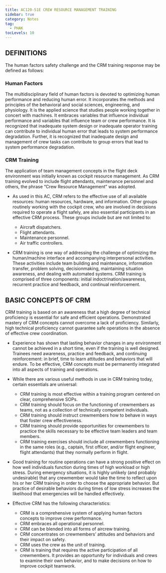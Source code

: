 ```yaml
---
title: AC120-51E CREW RESOURCE MANAGEMENT TRAINING
sidebar: true
category: Notes
tag:
  - PHAK
tocLevels: 10
---
```


## DEFINITIONS

The human factors safety challenge and the CRM training response may be defined as follows:

### Human Factors

The multidisciplinary field of human factors is devoted to optimizing human performance and reducing human error. It incorporates the methods and principles of the behavioral and social sciences, engineering, and physiology. It is the applied science that studies people working together in concert with machines. It embraces variables that influence individual performance and variables that influence team or crew performance. It is recognized that inadequate system design or inadequate operator training can contribute to individual human error that leads to system performance degradation. Further, it is recognized that inadequate design and management of crew tasks can contribute to group errors that lead to system performance degradation.

### CRM Training

The application of team management concepts in the flight deck environment was initially known as cockpit resource management. As CRM training evolved to include flight attendants, maintenance personnel and others, the phrase “Crew Resource Management” was adopted.

- As used in this AC, CRM refers to the effective use of all available resources: human resources, hardware, and information. Other groups routinely working with the cockpit crew, who are involved in decisions required to operate a flight safely, are also essential participants in an effective CRM process. These groups include but are not limited to:

  - Aircraft dispatchers.
  - Flight attendants.
  - Maintenance personnel.
  - Air traffic controllers.

- CRM training is one way of addressing the challenge of optimizing the human/machine interface and accompanying interpersonal activities. These activities include team building and maintenance, information transfer, problem solving, decisionmaking, maintaining situation awareness, and dealing with automated systems. CRM training is comprised of three components: initial indoctrination/awareness, recurrent practice and feedback, and continual reinforcement.

## BASIC CONCEPTS OF CRM

CRM training is based on an awareness that a high degree of technical proficiency is essential for safe and efficient operations. Demonstrated mastery of CRM concepts cannot overcome a lack of proficiency. Similarly, high technical proficiency cannot guarantee safe operations in the absence of effective crew coordination.

- Experience has shown that lasting behavior changes in any environment cannot be achieved in a short time, even if the training is well designed. Trainees need awareness, practice and feedback, and continuing reinforcement: in brief, time to learn attitudes and behaviors that will endure. To be effective, CRM concepts must be permanently integrated into all aspects of training and operations.

- While there are various useful methods in use in CRM training today, certain essentials are universal:

  - CRM training is most effective within a training program centered on clear, comprehensive SOPs.
  - CRM training should focus on the functioning of crewmembers as teams, not as a collection of technically competent individuals.
  - CRM training should instruct crewmembers how to behave in ways that foster crew effectiveness.
  - CRM training should provide opportunities for crewmembers to practice the skills necessary to be effective team leaders and team members.
  - CRM training exercises should include all crewmembers functioning in the same roles (e.g., captain, first officer, and/or flight engineer, flight attendants) that they normally perform in flight.

- Good training for routine operations can have a strong positive effect on how well individuals function during times of high workload or high stress. During emergency situations, it is highly unlikely (and probably undesirable) that any crewmember would take the time to reflect upon his or her CRM training in order to choose the appropriate behavior. But practice of desirable behaviors during times of low stress increases the likelihood that emergencies will be handled effectively.

- Effective CRM has the following characteristics:

  - CRM is a comprehensive system of applying human factors concepts to improve crew performance.
  - CRM embraces all operational personnel.
  - CRM can be blended into all forms of aircrew training.
  - CRM concentrates on crewmembers’ attitudes and behaviors and their impact on safety.
  - CRM uses the crew as the unit of training.
  - CRM is training that requires the active participation of all crewmembers. It provides an opportunity for individuals and crews to examine their own behavior, and to make decisions on how to improve cockpit teamwork.
